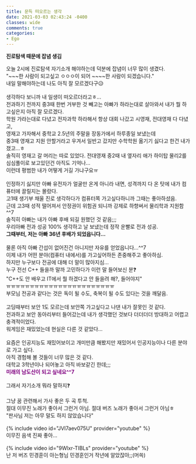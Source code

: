 ```yaml
---
title: 문득 떠오르는 생각
date: 2021-03-03 02:43:24 -0400
classes: wide
comments: true
categories:
- Ego
---
```

**진로탐색 때문에 잡념 생김**   

오늘 2시에 진로탐색 자기소개 해야하는데 덕분에 잡념이 너무 많이 생겼다.   
"\~\~\~한 사람이 되고싶고 ㅇㅇㅇ이 되어 \~\~\~\~한 사람이 되겠습니다."    
내일 말해야하는데 나도 아직 잘 모르겠다구😥   
<br>
생각하다 보니까 내 일생이 떠오르더라고ㅎ...   
전과하기 전까지 중3때 한번 거부한 것 빼고는 아빠가 하라는대로 살아와서 내가 뭘 하고싶은지 아직 잘 모르겠다.   
학원 가라는대로 다녔고 전자과학 하라해서 항상 대회 나갔고 시영재, 전대영재 다 다녔고,   
영재고 가자해서 중학교 2.5년의 주말을 장동가에서 하루종일 보냈는데     
중3때 영재고 지원 안할거라고 우겨서 일반고 갔지만 수학학원 옮기기 싫다고 한건 내가 졌고...ㅎ    
솔직히 영재고 갈 머리는 따로 있었다. 전대영재 중2때 내 옆자리 애가 하이탑 물리2를 심심풀이로 보고있던건 아직도 기억나...    
이런데 평범한 내가 어떻게 거길 가냐구요ㅠ   
<br>
인정하기 싫지만 아빠 유전자가 얼굴만 온게 아니라 내면, 성격까지 다 온 탓에 내가 컴퓨터에 끌릴지는 몰랐다.   
고1때 생기부 채울 진로 생각하다가 컴퓨터쪽 가고싶다하니까 그때는 좋아하셨음.     
근데 고3때 성적 떨어져서 안정권이 위험권 되니까 강제로 하향써서 물리학과 지원함^^7    
솔직히 아빠는 내가 아빠 후배 되길 원했던 것 같음;;;    
우리아빠 전과 성공 100% 생각하고 날 보냈는데 정작 운빨로 전과 성공.   
**그때부터, 저는 아빠 36년 후배가 되었읍니다...**    
<br>
물론 아직 아빠 간섭이 없어진건 아니지만 자유를 얻었읍니다...^^7    
이제 내가 어떤 분야(컴퓨터 내에서)를 가고싶어하든 존중해주고 좋아하심.   
하지만 누구보다 전공에 대해 더 말이 많아지심...    
누구 전선 C++ 들을까 말까 고민하다가 이런 말 들어보신 분❓   
"C++도 안 배우고 IT에서 뭘 하겠다고 안 들을려 해?, 들어야지"   
ㅠㅠㅠㅠㅠㅠㅠㅠㅠㅠㅠㅠㅠㅠㅠㅠㅠㅠㅠㅠㅠㅠㅠ   
부모님 전공과 같다는 것은 독이 될 수도, 축복이 될 수도 있다는 것을 깨달음.   
<br>
고딩때부터 보안 1도 모르는데 보안쪽 가고싶다고 나댄 내가 잘못인 것 같다.   
전과하고 보안 동아리부터 들어갔는데 내가 생각했던 것보다 더더더더 방대하고 어렵고 충격적이었다.    
워게임은 재밌었는데 현실은 다른 것 같았다...   
<br>
요즘은 인공지능도 재밌어보이고 개미만큼 해봤지만 재밌어서 인공지능이나 다른 분야로 가고 싶다.    
아직 경험해 볼 것들이 너무 많은 것 같다.   
대학교 3학년이나 되어놓고 아직 바보같긴 한데;;;    
**<span style="color:purple">미래의 남도산이 되고 싶네요^^7</span>**   
<br>
그래서 자기소개 뭐라 말하지❓    
<br>
그냥 꿈 관련해서 가사 좋은 두 곡 투척.   
절대 이무진 노래가 좋아서 그런거 아님. 절대 버즈 노래가 좋아서 그런거 아님ㅎ   
"판사님 저는 아무 말도 하지 않았습니다"   
<br>
{% include video id="JVI7aev075U" provider="youtube" %}     
이무진 음색 진짜 좋아...    
<br>
{% include video id="9Wlxr-TIBLs" provider="youtube" %}    
난 저 버즈 민경훈이 아는형님 민경훈인거 작년에 알았잖아;;(머쓱)   
